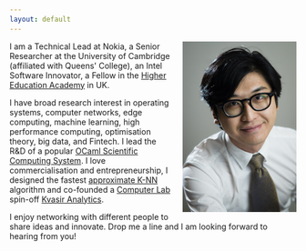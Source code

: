 ```yaml
---
layout: default
---
```


<img src="/images/liang.jpg" style="float:right;width:200px;margin-left:20px">

I am a Technical Lead at Nokia, a Senior Researcher at the University of Cambridge (affiliated with Queens' College), an Intel Software Innovator, a Fellow in the [Higher Education Academy](https://www.heacademy.ac.uk/) in UK.

I have broad research interest in operating systems, computer networks, edge computing, machine learning, high performance computing, optimisation theory, big data, and Fintech. I lead the R&D of a popular [OCaml Scientific Computing System](http://ocaml.xyz). I love commercialisation and entrepreneurship, I designed the fastest [approximate K-NN](https://github.com/vioshyvo/mrpt) algorithm and co-founded a [Computer Lab](http://www.cl.cam.ac.uk/) spin-off [Kvasir Analytics](https://kvasira.com/).

I enjoy networking with different people to share ideas and innovate. Drop me a line and I am looking forward to hearing from you!

